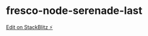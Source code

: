 # fresco-node-serenade-last

[Edit on StackBlitz ⚡️](https://stackblitz.com/edit/github-fchm8v-dnq82a)